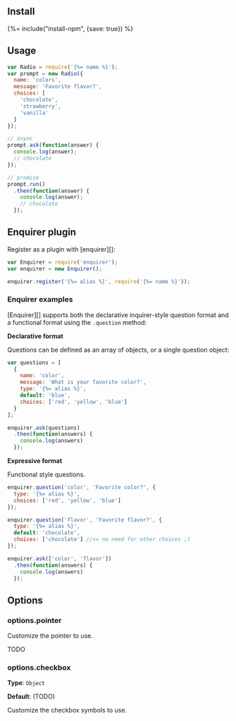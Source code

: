 ## Install
{%= include("install-npm", {save: true}) %}

## Usage

```js
var Radio = require('{%= name %}');
var prompt = new Radio({
  name: 'colors',
  message: 'Favorite flavor?',
  choices: [
    'chocolate',
    'strawberry',
    'vanilla'
  ]
});

// async
prompt.ask(function(answer) {
  console.log(answer);
  // chocolate
});

// promise
prompt.run()
  .then(function(answer) {
    console.log(answer);
    // chocolate
  });
```

## Enquirer plugin

Register as a plugin with [enquirer][]:

```js
var Enquirer = require('enquirer');
var enquirer = new Enquirer();

enquirer.register('{%= alias %}', require('{%= name %}'));
```

### Enquirer examples

[Enquirer][] supports both the declarative inquirer-style question format and a functional format using the `.question` method:

**Declarative format**

Questions can be defined as an array of objects, or a single question object:

```js
var questions = [
  {
    name: 'color',
    message: 'What is your favorite color?',
    type: '{%= alias %}',
    default: 'blue',
    choices: ['red', 'yellow', 'blue']
  }
];

enquirer.ask(questions)
  .then(function(answers) {
    console.log(answers)
  });
```

**Expressive format**

Functional style questions.

```js
enquirer.question('color', 'Favorite color?', {
  type: '{%= alias %}',
  choices: ['red', 'yellow', 'blue']
});

enquirer.question('flavor', 'Favorite flavor?', {
  type: '{%= alias %}',
  default: 'chocolate',
  choices: ['chocolate'] //<= no need for other choices ;)
});

enquirer.ask(['color', 'flavor'])
  .then(function(answers) {
    console.log(answers)
  });
```

## Options

### options.pointer

Customize the pointer to use.

TODO


### options.checkbox

**Type**: `Object`

**Default**: (TODO)

Customize the checkbox symbols to use.
